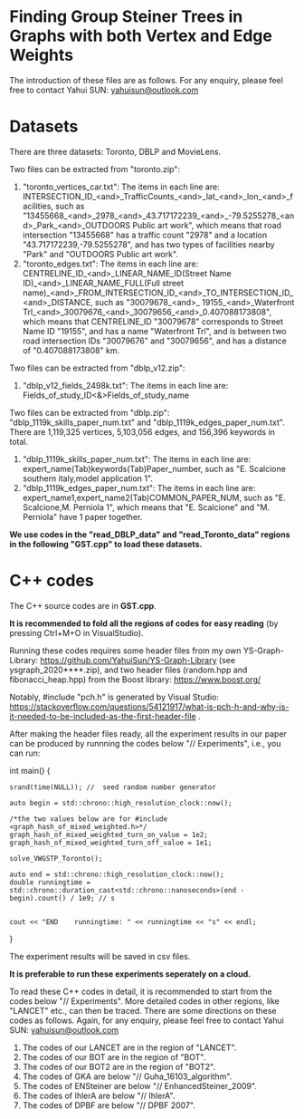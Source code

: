 # Finding Group Steiner Trees in Graphs with both Vertex and Edge Weights

The introduction of these files are as follows. For any enquiry, please feel free to contact Yahui SUN: yahuisun@outlook.com


# Datasets

There are three datasets: Toronto, DBLP and MovieLens. 

Two files can be extracted from "toronto.zip":
1) "toronto_vertices_car.txt": The items in each line are: INTERSECTION_ID\_\<and\>\_TrafficCounts\_\<and\>\_lat\_\<and\>\_lon\_\<and\>\_facilities, such as "13455668\_\<and\>\_2978\_\<and\>\_43.717172239\_\<and\>\_-79.5255278\_\<and\>\_Park\_\<and\>\_OUTDOORS Public art work", which means that road intersection "13455668" has a traffic count "2978" and a location "43.717172239,-79.5255278", and has two types of facilities nearby "Park" and "OUTDOORS Public art work".
2) "toronto_edges.txt": The items in each line are: CENTRELINE_ID\_\<and\>\_LINEAR_NAME_ID(Street Name ID)\_\<and\>\_LINEAR_NAME_FULL(Full street name)\_\<and\>\_FROM_INTERSECTION_ID\_\<and\>\_TO_INTERSECTION_ID\_\<and\>\_DISTANCE, such as "30079678\_\<and\>\_ 19155\_\<and\>\_Waterfront Trl\_\<and\>\_30079676\_\<and\>\_30079656\_\<and\>\_0.407088173808", which means that CENTRELINE_ID "30079678" corresponds to Street Name ID "19155", and has a name "Waterfront Trl", and is between two road intersection IDs "30079676" and "30079656", and has a distance of "0.407088173808" km.

Two files can be extracted from "dblp_v12.zip":
1) "dblp_v12_fields_2498k.txt": The items in each line are: Fields_of_study_ID\<\&\>Fields_of_study_name 




Two files can be extracted from "dblp.zip": "dblp_1119k_skills_paper_num.txt" and "dblp_1119k_edges_paper_num.txt". There are 1,119,325 vertices, 5,103,056 edges, and 156,396 keywords in total. 
1) "dblp_1119k_skills_paper_num.txt": The items in each line are: expert_name(Tab)keywords(Tab)Paper_number, such as "E. Scalcione	southern italy,model application	1".
2) "dblp_1119k_edges_paper_num.txt": The items in each line are: expert_name1,expert_name2(Tab)COMMON_PAPER_NUM, such as "E. Scalcione,M. Perniola	1", which means that "E. Scalcione" and "M. Perniola" have 1 paper together.


  
<b>We use codes in the "read_DBLP_data" and "read_Toronto_data" regions in the following "GST.cpp" to load these datasets.</b>


# C++ codes 

The C++ source codes are in <b>GST.cpp</b>. 

<b>It is recommended to fold all the regions of codes for easy reading</b> (by pressing Ctrl+M+O in VisualStudio). 

Running these codes requires some header files from my own YS-Graph-Library: https://github.com/YahuiSun/YS-Graph-Library (see ysgraph_2020****.zip), and two header files (random.hpp and fibonacci_heap.hpp) from the Boost library: https://www.boost.org/ 

Notably, #include "pch.h" is generated by Visual Studio: https://stackoverflow.com/questions/54121917/what-is-pch-h-and-why-is-it-needed-to-be-included-as-the-first-header-file .

After making the header files ready, all the experiment results in our paper can be produced by runnning the codes below "// Experiments", i.e., you can run:

int main()
{

	srand(time(NULL)); //  seed random number generator   

	auto begin = std::chrono::high_resolution_clock::now();

	/*the two values below are for #include <graph_hash_of_mixed_weighted.h>*/
	graph_hash_of_mixed_weighted_turn_on_value = 1e2;
	graph_hash_of_mixed_weighted_turn_off_value = 1e1;

	solve_VWGSTP_Toronto();

	auto end = std::chrono::high_resolution_clock::now();
	double runningtime = std::chrono::duration_cast<std::chrono::nanoseconds>(end - begin).count() / 1e9; // s


	cout << "END    runningtime: " << runningtime << "s" << endl;
   

}

The experiment results will be saved in csv files.

<b>It is preferable to run these experiments seperately on a cloud.</b>

To read these C++ codes in detail, it is recommended to start from the codes below "// Experiments". More detailed codes in other regions, like "LANCET" etc., can then be traced. There are some directions on these codes as follows. Again, for any enquiry, please feel free to contact Yahui SUN: yahuisun@outlook.com

1) The codes of our LANCET are in the region of "LANCET".
2) The codes of our BOT are in the region of "BOT".
3) The codes of our BOT2 are in the region of "BOT2".
4) The codes of GKA are below "// Guha_16103_algorithm".
5) The codes of ENSteiner are below "// EnhancedSteiner_2009".
6) The codes of IhlerA are below "// IhlerA".
7) The codes of DPBF are below "// DPBF 2007".



